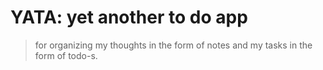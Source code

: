 # YATA: yet another to do app

> for organizing my thoughts in the form of notes and my tasks in the form of todo-s.